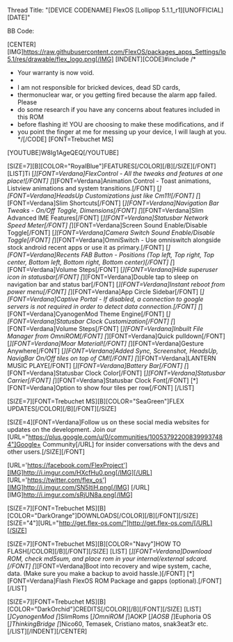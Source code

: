 Thread Title: "[DEVICE CODENAME] FlexOS [Lollipop 5.1.1_r1][UNOFFICIAL][DATE]"

BB Code:

[CENTER][IMG]https://raw.githubusercontent.com/FlexOS/packages_apps_Settings/lp5.1/res/drawable/flex_logo.png[/IMG] 
[INDENT][CODE]#include
/*
* Your warranty is now void.
*
* I am not responsible for bricked devices, dead SD cards,
* thermonuclear war, or you getting fired because the alarm app failed. Please
* do some research if you have any concerns about features included in this ROM
* before flashing it! YOU are choosing to make these modifications, and if
* you point the finger at me for messing up your device, I will laugh at you.
*/[/CODE]
[FONT=Trebuchet MS]

[YOUTUBE]W8Ig1AgeQEQ[/YOUTUBE]

[SIZE=7][B][COLOR="RoyalBlue"]FEATURES[/COLOR][/B][/SIZE][/FONT]
[LIST]Ti
[*][FONT=Verdana]FlexControl - All the tweaks and features at one place![/FONT]
[*][FONT=Verdana]Animation Control - Toast animations, Listview animations and system transitions.[/FONT]
[*][FONT=Verdana]HeadsUp Customizations just like Cm11![/FONT]
[*][FONT=Verdana]Slim Shortcuts[/FONT]
[*][FONT=Verdana]Navigation Bar Tweaks - On/Off Toggle, Dimensions[/FONT]
[*][FONT=Verdana]Slim Advanced IME Features[/FONT]
[*][FONT=Verdana]Statusbar Network Speed Meter[/FONT]
[*][FONT=Verdana]Screen Sound  Enable/Disable Toggle[/FONT]
[*][FONT=Verdana]Camera Switch Sound Enable/Disable Toggle[/FONT]
[*][FONT=Verdana]OmniSwitch - Use omniswitch alongside stock android recent apps or use it as primary.[/FONT]
[*][FONT=Verdana]Recents FAB Button - Positions (Top left, Top right, Top center, Bottom left, Bottom right, Bottom center)[/FONT]
[*][FONT=Verdana]Volume Steps[/FONT]
[*][FONT=Verdana]Hide superuser icon in statusbar[/FONT]
[*][FONT=Verdana]Double tap to sleep on navigation bar and status bar[/FONT]
[*][FONT=Verdana]Instant reboot from power menu[/FONT]
[*][FONT=Verdana]App Circle Sidebar[/FONT]
[*][FONT=Verdana]Captive Portal - If disabled, a connection to google servers is not required in order to detect data connection.[/FONT]
[*][FONT=Verdana]CyanogenMod Theme Engine[/FONT]
[*][FONT=Verdana]Statusbar Clock Customization[/FONT]
[*][FONT=Verdana]Volume Steps[/FONT]
[*][FONT=Verdana]Inbuilt File Manager from OmniROM[/FONT]
[*][FONT=Verdana]Quick pulldown[/FONT]
[*][FONT=Verdana]Moar Material![/FONT]
[*][FONT=Verdana]Gesture Anywhere[/FONT]
[*][FONT=Verdana]Added Sync, Screenshot, HeadsUp, NavigBar On/Off tiles on top of CM![/FONT]
[*][FONT=Verdana]LANTERN MUSIC PLAYE[/FONT]
[*][FONT=Verdana]Battery Bar[/FONT]
[*][FONT=Verdana]Statusbar Clock Color[/FONT]
[*][FONT=Verdana]Statusbar Carrier[/FONT]
[*][FONT=Verdana]Statusbar Clock Font[/FONT]
[*][FONT=Verdana]Option to show four tiles per row[/FONT]
[/LIST]

[SIZE=7][FONT=Trebuchet MS][B][COLOR="SeaGreen"]FLEX UPDATES[/COLOR][/B][/FONT][/SIZE]

[SIZE=4][FONT=Verdana]Follow us on these social media websites for updates on the development. Join our [URL="https://plus.google.com/u/0/communities/100537922008399937484"]Google+ Community[/URL] for insider conversations with the devs and other users.[/SIZE][/FONT]

[URL='https://facebook.com/FlexProject'][IMG]http://i.imgur.com/HXcfHu0.png[/IMG][/URL] [URL='https://twitter.com/flex_os'][IMG]http://i.imgur.com/SN5ltiH.png[/IMG] [/URL][IMG]http://i.imgur.com/sRjUN8a.png[/IMG] 

[SIZE=7][FONT=Trebuchet MS][B][COLOR="DarkOrange"]DOWNLOADS[/COLOR][/B][/FONT][/SIZE]
[SIZE="4"][URL="http://get.flex-os.com/"]http://get.flex-os.com/[/URL][/SIZE]

[SIZE=7][FONT=Trebuchet MS][B][COLOR="Navy"]HOW TO FLASH[/COLOR][/B][/FONT][/SIZE]
[LIST]
[*][FONT=Verdana]Download ROM, check md5sum, and place rom in your internal/external sdcard.[/FONT]
[*][FONT=Verdana]Boot into recovery and wipe system, cache, data. (Make sure you make a backup to avoid hassle.)[/FONT]
[*][FONT=Verdana]Flash FlexOS ROM Package and gapps (optional).[/FONT]
[/LIST]

[SIZE=7][FONT=Trebuchet MS][B][COLOR="DarkOrchid"]CREDITS[/COLOR][/B][/FONT][/SIZE]
[LIST]
[*]CyanogenMod
[*]SlimRoms
[*]OmniROM
[*]AOKP
[*]AOSB
[*]Euphoria OS
[*]ThinkingBridge
[*]Nico60, Temasek, Cristiano matos, snak3eat3r etc.
[/LIST][/INDENT][/CENTER]
